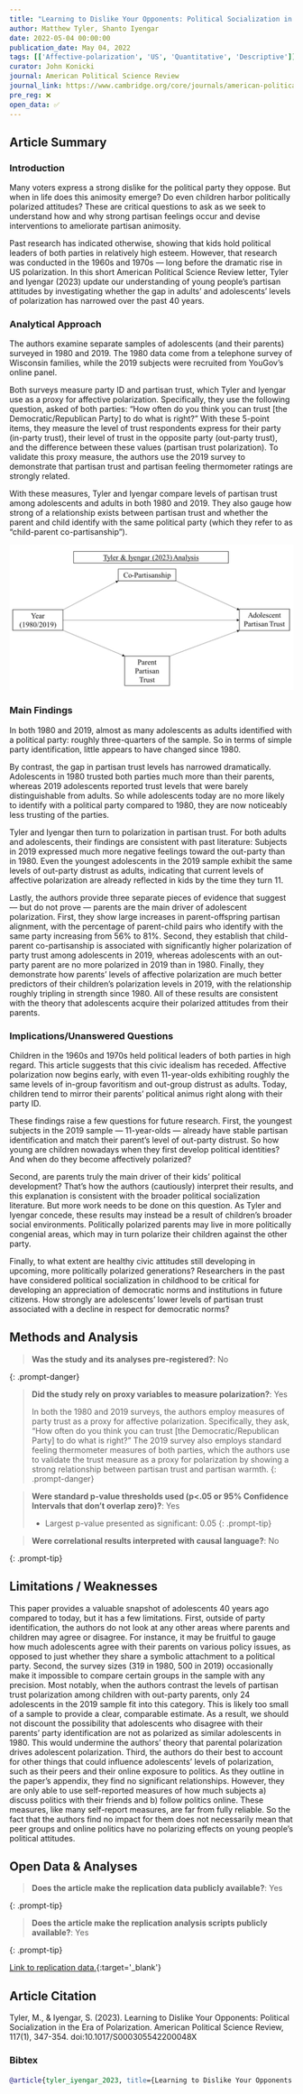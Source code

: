 ```yaml
---
title: "Learning to Dislike Your Opponents: Political Socialization in the Era of Polarization"
author: Matthew Tyler, Shanto Iyengar
date: 2022-05-04 00:00:00
publication_date: May 04, 2022
tags: [['Affective-polarization', 'US', 'Quantitative', 'Descriptive']]
curator: John Konicki
journal: American Political Science Review
journal_link: https://www.cambridge.org/core/journals/american-political-science-review/article/learning-to-dislike-your-opponents-political-socialization-in-the-era-of-polarization/C077FF0A2DE578BF1CBEB365D277A67E
pre_reg: ❌
open_data: ✅
---
```


## Article Summary

### Introduction

Many voters express a strong dislike for the political party they oppose. But when in life does this animosity emerge? Do even children harbor politically polarized attitudes? These are critical questions to ask as we seek to understand how and why strong partisan feelings occur and devise interventions to ameliorate partisan animosity. 

Past research has indicated otherwise, showing that kids hold political leaders of both parties in relatively high esteem. However, that research was conducted in the 1960s and 1970s — long before the dramatic rise in US polarization. In this short American Political Science Review letter, Tyler and Iyengar (2023) update our understanding of young people’s partisan attitudes by investigating whether the gap in adults’ and adolescents’ levels of polarization has narrowed over the past 40 years. 

### Analytical Approach

The authors examine separate samples of adolescents (and their parents) surveyed in 1980 and 2019. The 1980 data come from a telephone survey of Wisconsin families, while the 2019 subjects were recruited from YouGov’s online panel.

Both surveys measure party ID and partisan trust, which Tyler and Iyengar use as a proxy for affective polarization. Specifically, they use the following question, asked of both parties: “How often do you think you can trust [the Democratic/Republican Party] to do what is right?” With these 5-point items, they measure the level of trust respondents express for their party (in-party trust), their level of trust in the opposite party (out-party trust), and the difference between these values (partisan trust polarization). To validate this proxy measure, the authors use the 2019 survey to demonstrate that partisan trust and partisan feeling thermometer ratings are strongly related.

With these measures, Tyler and Iyengar compare levels of partisan trust among adolescents and adults in both 1980 and 2019. They also gauge how strong of a relationship exists between partisan trust and whether the parent and child identify with the same political party (which they refer to as “child-parent co-partisanship”).

![**Tyler & Iyengar (2023) Analysis**](/assets/img/tyleriyengar2023analysis.png)

### Main Findings

In both 1980 and 2019, almost as many adolescents as adults identified with a political party: roughly three-quarters of the sample. So in terms of simple party identification, little appears to have changed since 1980.

By contrast, the gap in partisan trust levels has narrowed dramatically. Adolescents in 1980 trusted both parties much more than their parents, whereas 2019 adolescents reported trust levels that were barely distinguishable from adults. So while adolescents today are no more likely to identify with a political party compared to 1980, they are now noticeably less trusting of the parties.

Tyler and Iyengar then turn to polarization in partisan trust. For both adults and adolescents, their findings are consistent with past literature: Subjects in 2019 expressed much more negative feelings toward the out-party than in 1980. Even the youngest adolescents in the 2019 sample exhibit the same levels of out-party distrust as adults, indicating that current levels of affective polarization are already reflected in kids by the time they turn 11.

Lastly, the authors provide three separate pieces of evidence that suggest — but do not prove — parents are the main driver of adolescent polarization. First, they show large increases in parent-offspring partisan alignment, with the percentage of parent-child pairs who identify with the same party increasing from 56% to 81%. Second, they establish that child-parent co-partisanship is associated with significantly higher polarization of party trust among adolescents in 2019, whereas adolescents with an out-party parent are no more polarized in 2019 than in 1980. Finally, they demonstrate how parents’ levels of affective polarization are much better predictors of their children’s polarization levels in 2019, with the relationship roughly tripling in strength since 1980. All of these results are consistent with the theory that adolescents acquire their polarized attitudes from their parents.

### Implications/Unanswered Questions

Children in the 1960s and 1970s held political leaders of both parties in high regard. This article suggests that this civic idealism has receded. Affective polarization now begins early, with even 11-year-olds exhibiting roughly the same levels of in-group favoritism and out-group distrust as adults. Today, children tend to mirror their parents’ political animus right along with their party ID.

These findings raise a few questions for future research. First, the youngest subjects in the 2019 sample — 11-year-olds — already have stable partisan identification and match their parent’s level of out-party distrust. So how young are children nowadays when they first develop political identities? And when do they become affectively polarized?

Second, are parents truly the main driver of their kids’ political development? That’s how the authors (cautiously) interpret their results, and this explanation is consistent with the broader political socialization literature. But more work needs to be done on this question. As Tyler and Iyengar concede, these results may instead be a result of children’s broader social environments. Politically polarized parents may live in more politically congenial areas, which may in turn polarize their children against the other party.

Finally, to what extent are healthy civic attitudes still developing in upcoming, more politically polarized generations? Researchers in the past have considered political socialization in childhood to be critical for developing an appreciation of democratic norms and institutions in future citizens. How strongly are adolescents’ lower levels of partisan trust associated with a decline in respect for democratic norms?

## Methods and Analysis

> **Was the study and its analyses pre-registered?**: No
> 
{: .prompt-danger}

> **Did the study rely on proxy variables to measure polarization?**: Yes
> 
> 
> In both the 1980 and 2019 surveys, the authors employ measures of party trust as a proxy for affective polarization. Specifically, they ask, “How often do you think you can trust [the Democratic/Republican Party] to do what is right?” The 2019 survey also employs standard feeling thermometer measures of both parties, which the authors use to validate the trust measure as a proxy for polarization by showing a strong relationship between partisan trust and partisan warmth.
{: .prompt-danger}


> **Were standard p-value thresholds used (p<.05 or 95% Confidence Intervals that don’t overlap zero)?**: Yes
> 
> - Largest p-value presented as significant: 0.05
{: .prompt-tip}

> **Were correlational results interpreted with causal language?**: No
> 
{: .prompt-tip}

## Limitations / Weaknesses

This paper provides a valuable snapshot of adolescents 40 years ago compared to today, but it has a few limitations. First, outside of party identification, the authors do not look at any other areas where parents and children may agree or disagree. For instance, it may be fruitful to gauge how much adolescents agree with their parents on various policy issues, as opposed to just whether they share a symbolic attachment to a political party.  Second, the survey sizes (319 in 1980, 500 in 2019) occasionally make it impossible to compare certain groups in the sample with any precision. Most notably, when the authors contrast the levels of partisan trust polarization among children with out-party parents, only 24 adolescents in the 2019 sample fit into this category. This is likely too small of a sample to provide a clear, comparable estimate. As a result, we should not discount the possibility that adolescents who disagree with their parents’ party identification are not as polarized as similar adolescents in 1980. This would undermine the authors’ theory that parental polarization drives adolescent polarization.  Third, the authors do their best to account for other things that could influence adolescents’ levels of polarization, such as their peers and their online exposure to politics. As they outline in the paper’s appendix, they find no significant relationships. However, they are only able to use self-reported measures of how much subjects a) discuss politics with their friends and b) follow politics online. These measures, like many self-report measures, are far from fully reliable. So the fact that the authors find no impact for them does not necessarily mean that peer groups and online politics have no polarizing effects on young people’s political attitudes.

## Open Data & Analyses

> **Does the article make the replication data publicly available?**: Yes
> 
{: .prompt-tip}

> **Does the article make the replication analysis scripts publicly available?**: Yes
> 
{: .prompt-tip}


[Link to replication data.](https://dataverse.harvard.edu/dataset.xhtml?persistentId=doi:10.7910/DVN/TMJWIA){:target='_blank'}

## Article Citation

Tyler, M., & Iyengar, S. (2023). Learning to Dislike Your Opponents: Political Socialization in the Era of Polarization. American Political Science Review, 117(1), 347-354. doi:10.1017/S000305542200048X

### Bibtex

```bibtex
@article{tyler_iyengar_2023, title={Learning to Dislike Your Opponents: Political Socialization in the Era of Polarization}, volume={117}, DOI={10.1017/S000305542200048X}, number={1}, journal={American Political Science Review}, publisher={Cambridge University Press}, author={Tyler, Matthew and Iyengar, Shanto}, year={2023}, pages={347–354}}
```

